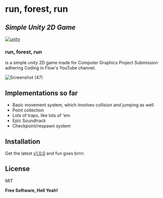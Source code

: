 # run, forest, run
## _Simple Unity 2D Game_

[![unity](https://user-images.githubusercontent.com/58846347/157386742-6ca35581-e699-48fb-a151-aa897beb7f15.jpg)](https://https://unity.com)

### run, forest, run
is a simple unity 2D game made for Computer Graphics Project Submission adhering Coding in Flow's YouTube channel.

![Screenshot (47)](https://user-images.githubusercontent.com/58846347/157384174-35d360ea-7ac7-4093-9f4e-e59ed446fe32.png)

## Implementations so far

- Basic movement system, which involves collision and jumping as well
- Point collection
- Lots of traps, like lots of 'em
- Epic Soundtrack
- Checkpoint/respawn system

## Installation

Get the latest [v1.0.0](https://github.com/xeropine/run-forest-run/releases/) and fun goes brrrr.


## License

MIT

**Free Software, Hell Yeah!**

